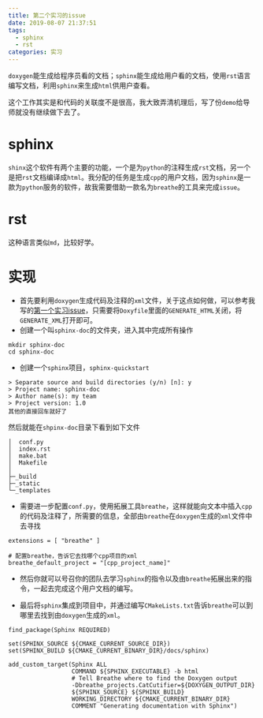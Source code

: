 ```yaml
---
title: 第二个实习的issue
date: 2019-08-07 21:37:51
tags:  
  - sphinx
  - rst
categories: 实习
---
```

`doxygen`能生成给程序员看的文档；`sphinx`能生成给用户看的文档，使用`rst`语言编写文档，利用`sphinx`来生成`html`供用户查看。
<!--more-->

这个工作其实是和代码的关联度不是很高，我大致弄清机理后，写了份`demo`给导师就没有继续做下去了。

# sphinx 
`shinx`这个软件有两个主要的功能，一个是为`python`的注释生成`rst`文档，另一个是把`rst`文档编译成`html`。我分配的任务是生成`cpp`的用户文档，因为`sphinx`是一款为`python`服务的软件，故我需要借助一款名为`breathe`的工具来完成`issue`。  


# rst
这种语言类似`md`，比较好学。

# 实现 
* 首先要利用`doxygen`生成代码及注释的`xml`文件，关于这点如何做，可以参考我写的[第一个实习issue](https://peter-xiao.github.io/2019/07/31/%E7%AC%AC%E4%B8%80%E4%B8%AA%E5%AE%9E%E4%B9%A0issue/)，只需要将`Doxyfile`里面的`GENERATE_HTML`关闭，将`GENERATE_XML`打开即可。
* 创建一个叫`sphinx-doc`的文件夹，进入其中完成所有操作 
```
mkdir sphinx-doc
cd sphinx-doc
```
* 创建一个`sphinx`项目，`sphinx-quickstart` 
```
> Separate source and build directories (y/n) [n]: y
> Project name: sphinx-doc
> Author name(s): my team
> Project version: 1.0
其他的直接回车就好了
```
然后就能在`shpinx-doc`目录下看到如下文件 
```
│  conf.py
│  index.rst
│  make.bat
│  Makefile
│
├─_build
├─_static
└─_templates
```
* 需要进一步配置`conf.py`，使用拓展工具`breathe`，这样就能向文本中插入`cpp`的代码及注释了，所需要的信息，全部由`breathe`在`doxygen`生成的`xml`文件中去寻找
```
extensions = [ "breathe" ]

# 配置breathe，告诉它去找哪个cpp项目的xml
breathe_default_project = "[cpp_project_name]"
```
* 然后你就可以号召你的团队去学习`sphinx`的指令以及由`breathe`拓展出来的指令，一起去完成这个用户文档的编写。

* 最后将`sphinx`集成到项目中，并通过编写`CMakeLists.txt`告诉`breathe`可以到哪里去找到由`doxygen`生成的`xml`。
```
find_package(Sphinx REQUIRED)
 
set(SPHINX_SOURCE ${CMAKE_CURRENT_SOURCE_DIR})
set(SPHINX_BUILD ${CMAKE_CURRENT_BINARY_DIR}/docs/sphinx)
 
add_custom_target(Sphinx ALL
                  COMMAND ${SPHINX_EXECUTABLE} -b html
                  # Tell Breathe where to find the Doxygen output
                  -Dbreathe_projects.CatCutifier=${DOXYGEN_OUTPUT_DIR}
                  ${SPHINX_SOURCE} ${SPHINX_BUILD}
                  WORKING_DIRECTORY ${CMAKE_CURRENT_BINARY_DIR}
                  COMMENT "Generating documentation with Sphinx")
```

